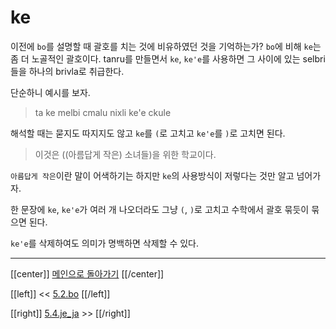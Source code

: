 # ke

이전에 `bo`를 설명할 때 괄호를 치는 것에 비유하였던 것을 기억하는가?
`bo`에 비해 `ke`는 좀 더 노골적인 괄호이다.
tanru를 만들면서 `ke`, `ke'e`를 사용하면 그 사이에 있는 selbri들을 하나의 brivla로 취급한다.

단순하니 예시를 보자.

> ta ke melbi cmalu nixli ke'e ckule

해석할 때는 묻지도 따지지도 않고 `ke`를 `(`로 고치고 `ke'e`를 `)`로 고치면 된다.

> 이것은 ((아름답게 작은) 소녀들)을 위한 학교이다.

`아름답게 작은`이란 말이 어색하기는 하지만 `ke`의 사용방식이 저렇다는 것만 알고 넘어가자.

한 문장에 `ke`, `ke'e`가 여러 개 나오더라도 그냥 `(`, `)`로 고치고 수학에서 괄호 묶듯이 묶으면 된다.

`ke'e`를 삭제하여도 의미가 명백하면 삭제할 수 있다.

---

[[center]]
[메인으로 돌아가기](index.html)
[[/center]]

[[left]]
<< [5.2.bo](05_02_bo.html)
[[/left]]

[[right]]
[5.4.je_ja](05_04_je_ja.html) >>
[[/right]]